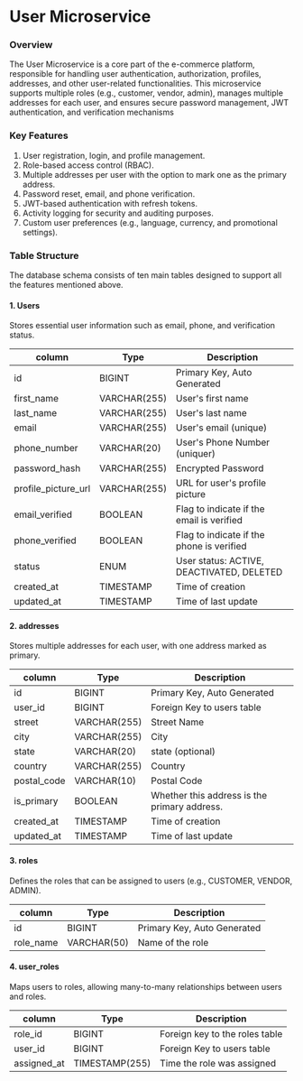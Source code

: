 # User Microservice

### Overview
The User Microservice is a core part of the e-commerce platform, responsible for handling user authentication, authorization, profiles, addresses, and other user-related functionalities. This microservice supports multiple roles (e.g., customer, vendor, admin), manages multiple addresses for each user, and ensures secure password management, JWT authentication, and verification mechanisms

### Key Features
1. User registration, login, and profile management.
2. Role-based access control (RBAC).
3. Multiple addresses per user with the option to mark one as the primary address.
4. Password reset, email, and phone verification.
5. JWT-based authentication with refresh tokens.
6. Activity logging for security and auditing purposes.
7. Custom user preferences (e.g., language, currency, and promotional settings).

### Table Structure
The database schema consists of ten main tables designed to support all the features mentioned above.

#### 1. Users
Stores essential user information such as email, phone, and verification status.

| column              | Type         | Description                               |
|---------------------|--------------|-------------------------------------------|
| id                  | BIGINT       | Primary Key, Auto Generated               |
| first_name          | VARCHAR(255) | User's first name                         |
| last_name           | VARCHAR(255) | User's last name                          |
| email               | VARCHAR(255) | User's email (unique)                     |
| phone_number        | VARCHAR(20)  | User's Phone Number (uniquer)             |
| password_hash       | VARCHAR(255) | Encrypted Password                        |
| profile_picture_url | VARCHAR(255) | URL for user's profile picture            |
| email_verified      | BOOLEAN      | Flag to indicate if the email is verified |
| phone_verified      | BOOLEAN      | Flag to indicate if the phone is verified |
| status              | ENUM         | User status: ACTIVE, DEACTIVATED, DELETED |
| created_at          | TIMESTAMP    | Time of creation                          |
| updated_at          | TIMESTAMP    | Time of last update                       |

#### 2. addresses
   Stores multiple addresses for each user, with one address marked as primary.

| column         | Type         | Description                                  |
|----------------|--------------|----------------------------------------------|
| id             | BIGINT       | Primary Key, Auto Generated                  |
| user_id        | BIGINT       | Foreign Key to users table                   |
| street         | VARCHAR(255) | Street Name                                  |
| city           | VARCHAR(255) | City                                         |
| state          | VARCHAR(20)  | state (optional)                             |
| country        | VARCHAR(255) | Country                                      |
| postal_code    | VARCHAR(10)  | Postal Code                                  |
| is_primary     | BOOLEAN      | Whether this address is the primary address. |
| created_at     | TIMESTAMP    | Time of creation                             |
| updated_at     | TIMESTAMP    | Time of last update                          |

#### 3. roles
Defines the roles that can be assigned to users (e.g., CUSTOMER, VENDOR, ADMIN).

| column    | Type        | Description                 |
|-----------|-------------|-----------------------------|
| id        | BIGINT      | Primary Key, Auto Generated |
| role_name | VARCHAR(50) | Name of the role            |

#### 4. user_roles
Maps users to roles, allowing many-to-many relationships between users and roles.

| column          | Type           | Description                    |
|-----------------|----------------|--------------------------------|
| role_id         | BIGINT         | Foreign key to the roles table |
| user_id         | BIGINT         | Foreign Key to users table     |
| assigned_at     | TIMESTAMP(255) | Time the role was assigned     |